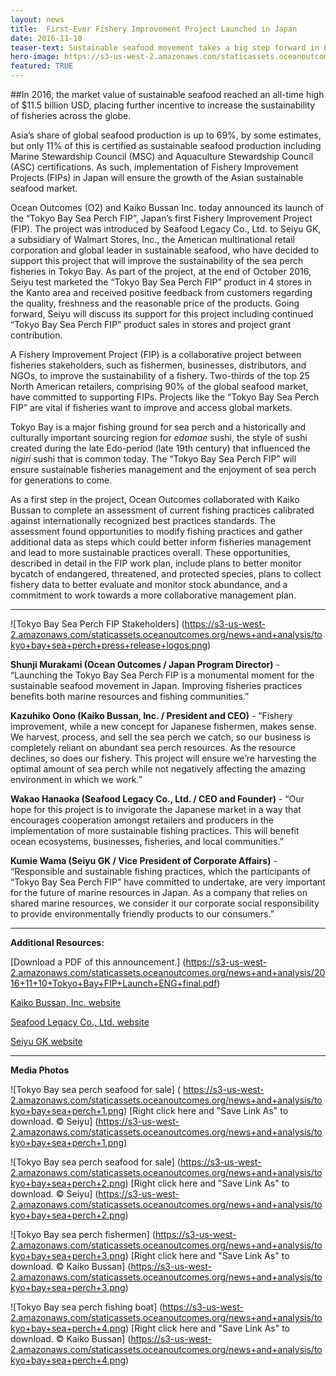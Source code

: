 ```yaml
---
layout: news
title:  First-Ever Fishery Improvement Project Launched in Japan
date: 2016-11-10
teaser-text: Sustainable seafood movement takes a big step forward in East Asia as industry, fishermen, and NGOs come together to launch the “Tokyo Bay Sea Perch FIP”, the first project of its kind in Japan.
hero-image: https://s3-us-west-2.amazonaws.com/staticassets.oceanoutcomes.org/news+and+analysis/hero+images/tokyo-bay-fip-launch-hero.jpg
featured: TRUE
---
```

##In 2016, the market value of sustainable seafood reached an all-time high of $11.5 billion USD, placing further incentive to increase the sustainability of fisheries across the globe. 

Asia’s share of global seafood production is up to 69%, by some estimates, but only 11% of this is certified as sustainable seafood production including Marine Stewardship Council (MSC) and Aquaculture Stewardship Council (ASC) certifications. As such, implementation of Fishery Improvement Projects (FIPs) in Japan will ensure the growth of the Asian sustainable seafood market.

Ocean Outcomes (O2) and Kaiko Bussan Inc. today announced its launch of the “Tokyo Bay Sea Perch FIP”, Japan’s first Fishery Improvement Project (FIP). The project was introduced by Seafood Legacy Co., Ltd. to Seiyu GK, a subsidiary of Walmart Stores, Inc., the American multinational retail corporation and global leader in sustainable seafood, who have decided to support this project that will improve the sustainability of the sea perch fisheries in Tokyo Bay. As part of the project, at the end of October 2016, Seiyu test marketed the “Tokyo Bay Sea Perch FIP” product in 4 stores in the Kanto area and received positive feedback from customers regarding the quality, freshness and the reasonable price of the products. Going forward, Seiyu will discuss its support for this project including continued “Tokyo Bay Sea Perch FIP” product sales in stores and project grant contribution.

A Fishery Improvement Project (FIP) is a collaborative project between fisheries stakeholders, such as fishermen, businesses, distributors, and NGOs, to improve the sustainability of a fishery. Two-thirds of the top 25 North American retailers, comprising 90% of the global seafood market, have committed to supporting FIPs. Projects like the “Tokyo Bay Sea Perch FIP” are vital if fisheries want to improve and access global markets. 

Tokyo Bay is a major fishing ground for sea perch and a historically and culturally important sourcing region for *edomae* sushi, the style of sushi created during the late Edo-period (late 19th century) that influenced the *nigiri* sushi that is common today. The “Tokyo Bay Sea Perch FIP” will ensure sustainable fisheries management and the enjoyment of sea perch for generations to come.

As a first step in the project, Ocean Outcomes collaborated with Kaiko Bussan to complete an assessment of current fishing practices calibrated against internationally recognized best practices standards. The assessment found opportunities to modify fishing practices and gather additional data as steps which could better inform fisheries management and lead to more sustainable practices overall. These opportunities, described in detail in the FIP work plan, include plans to better monitor bycatch of endangered, threatened, and protected species, plans to collect fishery data to better evaluate and monitor stock abundance, and a commitment to work towards a more collaborative management plan.

----
![Tokyo Bay Sea Perch FIP Stakeholders]
(https://s3-us-west-2.amazonaws.com/staticassets.oceanoutcomes.org/news+and+analysis/tokyo+bay+sea+perch+press+release+logos.png)

**Shunji Murakami (Ocean Outcomes / Japan Program Director)** - “Launching the Tokyo Bay Sea Perch FIP is a monumental moment for the sustainable seafood movement in Japan. Improving fisheries practices benefits both marine resources and fishing communities.”

**Kazuhiko Oono (Kaiko Bussan, Inc. / President and CEO)** - “Fishery improvement, while a new concept for Japanese fishermen, makes sense. We harvest, process, and sell the sea perch we catch, so our business is completely reliant on abundant sea perch resources. As the resource declines, so does our fishery. This project will ensure we’re harvesting the optimal amount of sea perch while not negatively affecting the amazing environment in which we work.”

**Wakao Hanaoka (Seafood Legacy Co., Ltd. / CEO and Founder)** - “Our hope for this project is to invigorate the Japanese market in a way that encourages cooperation amongst retailers and producers in the implementation of more sustainable fishing practices. This will benefit ocean ecosystems, businesses, fisheries, and local communities.” 

**Kumie Wama (Seiyu GK / Vice President of Corporate Affairs)** - “Responsible and sustainable fishing practices, which the participants of “Tokyo Bay Sea Perch FIP” have committed to undertake, are very important for the future of marine resources in Japan. As a company that relies on shared marine resources, we consider it our corporate social responsibility to provide environmentally friendly products to our consumers.”

----

**Additional Resources:**

[Download a PDF of this announcement.] (https://s3-us-west-2.amazonaws.com/staticassets.oceanoutcomes.org/news+and+analysis/2016+11+10+Tokyo+Bay+FIP+Launch+ENG+final.pdf)

<a href="http://www.daidenmaru.com" target="_blank">Kaiko Bussan, Inc. website</a>

<a href="http://www.seafoodlegacy.com/ja/" target="_blank">Seafood Legacy Co., Ltd. website</a>

<a href="http://www.seiyu.co.jp" target="_blank">Seiyu GK website</a>

----
**Media Photos**

![Tokyo Bay sea perch seafood for sale]
(	https://s3-us-west-2.amazonaws.com/staticassets.oceanoutcomes.org/news+and+analysis/tokyo+bay+sea+perch+1.png)
[Right click here and "Save Link As" to download. © Seiyu] (https://s3-us-west-2.amazonaws.com/staticassets.oceanoutcomes.org/news+and+analysis/tokyo+bay+sea+perch+1.png)


![Tokyo Bay sea perch seafood for sale]
(https://s3-us-west-2.amazonaws.com/staticassets.oceanoutcomes.org/news+and+analysis/tokyo+bay+sea+perch+2.png)
[Right click here and "Save Link As" to download. © Seiyu] (https://s3-us-west-2.amazonaws.com/staticassets.oceanoutcomes.org/news+and+analysis/tokyo+bay+sea+perch+2.png)


![Tokyo Bay sea perch fishermen]
(https://s3-us-west-2.amazonaws.com/staticassets.oceanoutcomes.org/news+and+analysis/tokyo+bay+sea+perch+3.png)
[Right click here and "Save Link As" to download. © Kaiko Bussan] (https://s3-us-west-2.amazonaws.com/staticassets.oceanoutcomes.org/news+and+analysis/tokyo+bay+sea+perch+3.png)


![Tokyo Bay sea perch fishing boat]
(https://s3-us-west-2.amazonaws.com/staticassets.oceanoutcomes.org/news+and+analysis/tokyo+bay+sea+perch+4.png)
[Right click here and "Save Link As" to download. © Kaiko Bussan] (https://s3-us-west-2.amazonaws.com/staticassets.oceanoutcomes.org/news+and+analysis/tokyo+bay+sea+perch+4.png)

